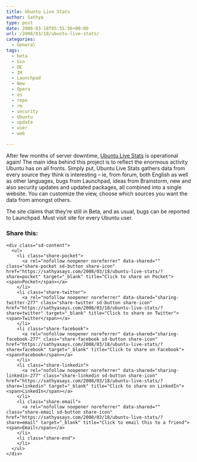 ```yaml
---
title: Ubuntu Live Stats
author: Sathya
type: post
date: 2008-03-18T05:55:56+00:00
url: /2008/03/18/ubuntu-live-stats/
categories:
  - General
tags:
  - beta
  - bin
  - DE
  - IM
  - Launchpad
  - New
  - Opera
  - os
  - repo
  - rm
  - security
  - Ubuntu
  - update
  - user
  - web

---
```

After few months of server downtime, [Ubuntu Live Stats][1] is operational again! The main idea behind this project is to reflect the enormous activity Ubuntu has on all fronts. Simply put, Ubuntu Live Stats gathers data from every source they think is interesting &#8211; ie, from forum, both English as well as other languages, bugs from Launchpad, ideas from Brainstorm, new and also security updates and updated packages, all combined into a single website. You can customize the view, choose which sources you want the data from amongst others.
  
The site claims that they&#8217;re still in Beta, and as usual, bugs can be reported to Launchpad. Must visit site for every Ubuntu user.

<div class="sharedaddy sd-sharing-enabled">
  <div class="robots-nocontent sd-block sd-social sd-social-icon-text sd-sharing">
    <h3 class="sd-title">
      Share this:
    </h3>
    
    <div class="sd-content">
      <ul>
        <li class="share-pocket">
          <a rel="nofollow noopener noreferrer" data-shared="" class="share-pocket sd-button share-icon" href="https://sathyasays.com/2008/03/18/ubuntu-live-stats/?share=pocket" target="_blank" title="Click to share on Pocket"><span>Pocket</span></a>
        </li>
        <li class="share-twitter">
          <a rel="nofollow noopener noreferrer" data-shared="sharing-twitter-277" class="share-twitter sd-button share-icon" href="https://sathyasays.com/2008/03/18/ubuntu-live-stats/?share=twitter" target="_blank" title="Click to share on Twitter"><span>Twitter</span></a>
        </li>
        <li class="share-facebook">
          <a rel="nofollow noopener noreferrer" data-shared="sharing-facebook-277" class="share-facebook sd-button share-icon" href="https://sathyasays.com/2008/03/18/ubuntu-live-stats/?share=facebook" target="_blank" title="Click to share on Facebook"><span>Facebook</span></a>
        </li>
        <li class="share-linkedin">
          <a rel="nofollow noopener noreferrer" data-shared="sharing-linkedin-277" class="share-linkedin sd-button share-icon" href="https://sathyasays.com/2008/03/18/ubuntu-live-stats/?share=linkedin" target="_blank" title="Click to share on LinkedIn"><span>LinkedIn</span></a>
        </li>
        <li class="share-email">
          <a rel="nofollow noopener noreferrer" data-shared="" class="share-email sd-button share-icon" href="https://sathyasays.com/2008/03/18/ubuntu-live-stats/?share=email" target="_blank" title="Click to email this to a friend"><span>Email</span></a>
        </li>
        <li class="share-end">
        </li>
      </ul>
    </div>
  </div>
</div>

 [1]: http://www.ubuntustats.com/